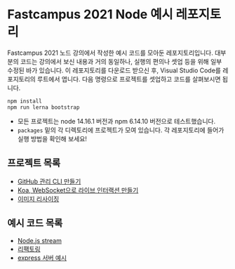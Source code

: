 # Fastcampus 2021 Node 예시 레포지토리

Fastcampus 2021 노드 강의에서 작성한 예시 코드를 모아둔 레포지토리입니다. 대부분의 코드는 강의에서 보신 내용과 거의 동일하나, 실행의 편의나 셋업 등을 위해 일부 수정된 바가 있습니다.
이 레포지토리를 다운로드 받으신 후, Visual Studio Code를 레포지토리의 루트에서 엽니다.
다음 명령으로 프로젝트를 셋업하고 코드를 살펴보시면 됩니다.

```
npm install
npm run lerna bootstrap
```

- 모든 프로젝트는 node 14.16.1 버전과 npm 6.14.10 버전으로 테스트했습니다.
- `packages` 밑의 각 디렉토리에 프로젝트가 모여 있습니다. 각 레포지토리에 들어가 실행 방법을 확인해 보세요!

## 프로젝트 목록
- [GitHub 관리 CLI 만들기](./packages/cli)
- [Koa, WebSocket으로 라이브 인터랙션 만들기](./packages/live-interaction)
- [이미지 리사이징](./packages/image-resizer)

## 예시 코드 목록
- [Node.js stream](./packages/streams)
- [리팩토링](./packages/refactoring)
- [express 서버 예시](./packages/express-example)
